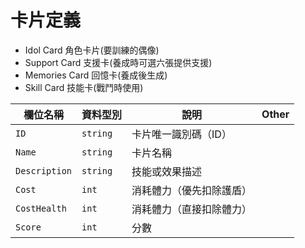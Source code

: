 # 卡片定義

* Idol Card 角色卡片(要訓練的偶像)
* Support Card 支援卡(養成時可選六張提供支援)
* Memories Card 回憶卡(養成後生成)
* Skill Card 技能卡(戰鬥時使用)
  
| 欄位名稱      | 資料型別 | 說明                     | Other |
| ------------- | -------- | ------------------------ | ----- |
| `ID`          | `string` | 卡片唯一識別碼（ID）     |       |
| `Name`        | `string` | 卡片名稱                 |       |
| `Description` | `string` | 技能或效果描述           |       |
| `Cost`        | `int`    | 消耗體力（優先扣除護盾） |       |
| `CostHealth`  | `int`    | 消耗體力（直接扣除體力） |       |
| `Score`       | `int`    | 分數                     |       |
